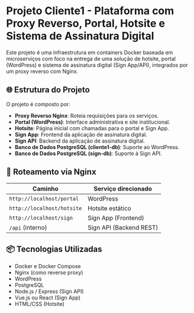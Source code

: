 # Projeto Cliente1 - Plataforma com Proxy Reverso, Portal, Hotsite e Sistema de Assinatura Digital

Este projeto é uma infraestrutura em containers Docker baseada em microserviços com foco na entrega de uma solução de hotsite, portal (WordPress) e sistema de assinatura digital (Sign App/API), integrados por um proxy reverso com Nginx.

## 🌐 Estrutura do Projeto

O projeto é composto por:

- **Proxy Reverso Nginx**: Roteia requisições para os serviços.
- **Portal (WordPress)**: Interface administrativa e site institucional.
- **Hotsite**: Página inicial com chamadas para o portal e Sign App.
- **Sign App**: Frontend da aplicação de assinatura digital.
- **Sign API**: Backend da aplicação de assinatura digital.
- **Banco de Dados PostgreSQL (cliente1-db)**: Suporte ao WordPress.
- **Banco de Dados PostgreSQL (sign-db)**: Suporte à Sign API.

## 🔁 Roteamento via Nginx

| Caminho                    | Serviço direcionado             |
|---------------------------|---------------------------------|
| `http://localhost/portal` | WordPress                       |
| `http://localhost/hotsite`| Hotsite estático                |
| `http://localhost/sign`   | Sign App (Frontend)             |
| `/api` (interno)          | Sign API (Backend REST)         |

## 📦 Tecnologias Utilizadas

- Docker e Docker Compose
- Nginx (como reverse proxy)
- WordPress
- PostgreSQL
- Node.js / Express (Sign API)
- Vue.js ou React (Sign App)
- HTML/CSS (Hotsite)


